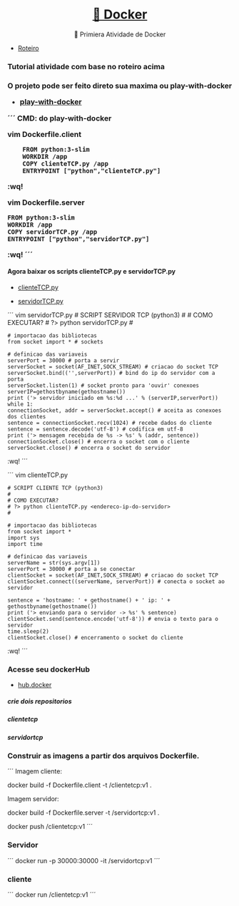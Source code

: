 <h1 align="center">
    <a href="https://docs.docker.com/">🔗 Docker</a>
</h1>
<p align="center">🚀 Primiera Atividade de Docker</p>

- [Roteiro](./roteiro.docx)

<h3>Tutorial atividade com base no roteiro acima<h3>

<p> O projeto pode ser feito direto sua maxima ou play-with-docker</p>

- [play-with-docker](https://labs.play-with-docker.com)

´´´
CMD: do play-with-docker

vim Dockerfile.client

        FROM python:3-slim
        WORKDIR /app
        COPY clienteTCP.py /app
        ENTRYPOINT ["python","clienteTCP.py"]

:wq!

vim Dockerfile.server

    FROM python:3-slim
    WORKDIR /app
    COPY servidorTCP.py /app
    ENTRYPOINT ["python","servidorTCP.py"]

:wq!
´´´

#### Agora baixar os scripts clienteTCP.py e servidorTCP.py

- [clienteTCP.py](https://www.dca.ufrn.br/~viegas/disciplinas/DCA0132/files/Sockets/clienteTCP.py)

- [servidorTCP.py](https://www.dca.ufrn.br/~viegas/disciplinas/DCA0132/files/Sockets/servidorTCP.py)

´´´
vim servidorTCP.py # SCRIPT SERVIDOR TCP (python3) # # COMO EXECUTAR? # ?> python servidorTCP.py #

    # importacao das bibliotecas
    from socket import * # sockets

    # definicao das variaveis
    serverPort = 30000 # porta a servir
    serverSocket = socket(AF_INET,SOCK_STREAM) # criacao do socket TCP
    serverSocket.bind(('',serverPort)) # bind do ip do servidor com a porta
    serverSocket.listen(1) # socket pronto para 'ouvir' conexoes
    serverIP=gethostbyname(gethostname())
    print ('> servidor iniciado em %s:%d ...' % (serverIP,serverPort))
    while 1:
    connectionSocket, addr = serverSocket.accept() # aceita as conexoes dos clientes
    sentence = connectionSocket.recv(1024) # recebe dados do cliente
    sentence = sentence.decode('utf-8') # codifica em utf-8
    print ('> mensagem recebida de %s -> %s' % (addr, sentence))
    connectionSocket.close() # encerra o socket com o cliente
    serverSocket.close() # encerra o socket do servidor

:wq!
´´´

´´´
vim clienteTCP.py

    # SCRIPT CLIENTE TCP (python3)
    #
    # COMO EXECUTAR?
    # ?> python clienteTCP.py <endereco-ip-do-servidor>
    #

    # importacao das bibliotecas
    from socket import *
    import sys
    import time

    # definicao das variaveis
    serverName = str(sys.argv[1])
    serverPort = 30000 # porta a se conectar
    clientSocket = socket(AF_INET,SOCK_STREAM) # criacao do socket TCP
    clientSocket.connect((serverName, serverPort)) # conecta o socket ao servidor

    sentence = 'hostname: ' + gethostname() + ' ip: ' + gethostbyname(gethostname())
    print ('> enviando para o servidor -> %s' % sentence)
    clientSocket.send(sentence.encode('utf-8')) # envia o texto para o servidor
    time.sleep(2)
    clientSocket.close() # encerramento o socket do cliente

:wq!
´´´

### Acesse seu dockerHub

- [hub.docker](https://hub.docker.com/)

##### crie dois repositorios

##### clientetcp

##### servidortcp

### Construir as imagens a partir dos arquivos Dockerfile.

´´´
Imagem cliente:

docker build -f Dockerfile.client -t <usuario-dockerhub>/clientetcp:v1 .

Imagem servidor:

docker build -f Dockerfile.server -t <usuario-dockerhub>/servidortcp:v1 .

docker push <usuario-dockerhub>/clientetcp:v1
´´´

### Servidor

´´´
docker run -p 30000:30000 -it <usuario-dockerhub>/servidortcp:v1
´´´

### cliente

´´´
docker run <usuario-dockerhub>/clientetcp:v1 <ip-do-servidor>
´´´
